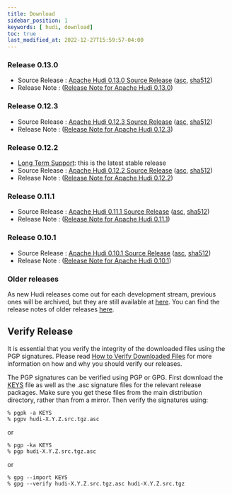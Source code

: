 ```yaml
---
title: Download
sidebar_position: 1
keywords: [ hudi, download]
toc: true
last_modified_at: 2022-12-27T15:59:57-04:00
---
```


### Release 0.13.0
* Source Release : [Apache Hudi 0.13.0 Source Release](https://www.apache.org/dyn/closer.lua/hudi/0.13.0/hudi-0.13.0.src.tgz) ([asc](https://downloads.apache.org/hudi/0.13.0/hudi-0.13.0.src.tgz.asc), [sha512](https://downloads.apache.org/hudi/0.13.0/hudi-0.13.0.src.tgz.sha512))
* Release Note : ([Release Note for Apache Hudi 0.13.0](/releases/release-0.13.0))

### Release 0.12.3
* Source Release : [Apache Hudi 0.12.3 Source Release](https://www.apache.org/dyn/closer.lua/hudi/0.12.3/hudi-0.12.3.src.tgz) ([asc](https://downloads.apache.org/hudi/0.12.3/hudi-0.12.3.src.tgz.asc), [sha512](https://downloads.apache.org/hudi/0.12.3/hudi-0.12.3.src.tgz.sha512))
* Release Note : ([Release Note for Apache Hudi 0.12.3](/releases/release-0.12.3))

### Release 0.12.2
* [Long Term Support](/releases/release-0.12.2#long-term-support): this is the latest stable release
* Source Release : [Apache Hudi 0.12.2 Source Release](https://www.apache.org/dyn/closer.lua/hudi/0.12.2/hudi-0.12.2.src.tgz) ([asc](https://downloads.apache.org/hudi/0.12.2/hudi-0.12.2.src.tgz.asc), [sha512](https://downloads.apache.org/hudi/0.12.2/hudi-0.12.2.src.tgz.sha512))
* Release Note : ([Release Note for Apache Hudi 0.12.2](/releases/release-0.12.2))

### Release 0.11.1
* Source Release : [Apache Hudi 0.11.1 Source Release](https://www.apache.org/dyn/closer.lua/hudi/0.11.1/hudi-0.11.1.src.tgz) ([asc](https://downloads.apache.org/hudi/0.11.1/hudi-0.11.1.src.tgz.asc), [sha512](https://downloads.apache.org/hudi/0.11.1/hudi-0.11.1.src.tgz.sha512))
* Release Note : ([Release Note for Apache Hudi 0.11.1](/releases/release-0.11.1))

### Release 0.10.1
* Source Release : [Apache Hudi 0.10.1 Source Release](https://www.apache.org/dyn/closer.lua/hudi/0.10.1/hudi-0.10.1.src.tgz) ([asc](https://downloads.apache.org/hudi/0.10.1/hudi-0.10.1.src.tgz.asc), [sha512](https://downloads.apache.org/hudi/0.10.1/hudi-0.10.1.src.tgz.sha512))
* Release Note : ([Release Note for Apache Hudi 0.10.1](/releases/release-0.10.1))

### Older releases
As new Hudi releases come out for each development stream, previous ones will be archived, but they are still available
at [here](https://archive.apache.org/dist/hudi/). You can find the release notes of older releases [here](/releases/older-releases).

## Verify Release

It is essential that you verify the integrity of the downloaded files using the PGP signatures. Please read [How to Verify Downloaded Files](https://www.apache.org/info/verification.html)
for more information on how and why you should verify our releases.

The PGP signatures can be verified using PGP or GPG. First download the [KEYS](https://downloads.apache.org/hudi/KEYS) file as well as the
.asc signature files for the relevant release packages. Make sure you get these files from the main distribution directory, rather than from
a mirror. Then verify the signatures using:

```
% pgpk -a KEYS
% pgpv hudi-X.Y.Z.src.tgz.asc
```

or

```
% pgp -ka KEYS
% pgp hudi-X.Y.Z.src.tgz.asc
```

or

```
% gpg --import KEYS
% gpg --verify hudi-X.Y.Z.src.tgz.asc hudi-X.Y.Z.src.tgz
```